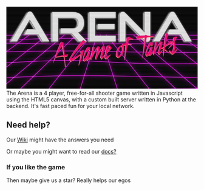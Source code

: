 ![Arena Logo](logo.png)  
The Arena is a 4 player, free-for-all shooter game written in Javascript using the HTML5 canvas, with a custom built server written in Python at the backend. It's fast paced fun for your local network.

## Need help?
Our [Wiki](https://github.com/CompSci2k18/Arena/wiki) might have the answers you need

Or maybe you might want to read our [docs?](http://compsci2k18.github.io/Arena)

### If you like the game
Then maybe give us a star? Really helps our egos
